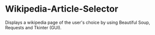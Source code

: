 # Wikipedia-Article-Selector
Displays a wikipedia page of the user's choice by using Beautiful Soup, Requests and Tkinter (GUI).

